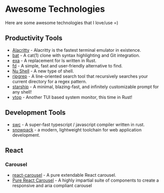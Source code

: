 # Awesome Technologies

Here are some awesome technologies that I love/use =)

## Productivity Tools
- [Alacritty](https://github.com/alacritty/alacritty) - Alacritty is the fastest terminal emulator in existence.
- [bat](https://github.com/sharkdp/bat) - A cat(1) clone with syntax highlighting and Git integration. 
- [exa](https://github.com/ogham/exa) - A replacement for ls written in Rust.
- [fd](https://github.com/sharkdp/fd) - A simple, fast and user-friendly alternative to find.
- [Nu Shell](https://github.com/nushell/nushell) - A new type of shell.
- [ripgrep](https://github.com/BurntSushi/ripgrep) - A line-oriented search tool that recursively searches your current directory for a regex pattern.
- [starship](https://github.com/starship/starship) - A minimal, blazing-fast, and infinitely customizable prompt for any shell!
- [ytop](https://github.com/cjbassi/ytop) - Another TUI based system monitor, this time in Rust!

## Development Tools
- [swc](https://github.com/swc-project/swc) - A super-fast typescript / javascript compiler written in rust.
- [snowpack](https://github.com/pikapkg/snowpack) - a modern, lightweight toolchain for web application development.

## React

### Carousel
- [react-carousel](https://github.com/brainhubeu/react-carousel) - A pure extendable React carousel.
- [Pure React Carousel](https://github.com/express-labs/pure-react-carousel) - A highly impartial suite of components to create a responsive and aria compliant carousel
